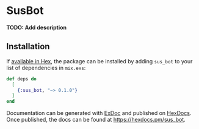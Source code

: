 # SusBot

**TODO: Add description**

## Installation

If [available in Hex](https://hex.pm/docs/publish), the package can be installed
by adding `sus_bot` to your list of dependencies in `mix.exs`:

```elixir
def deps do
  [
    {:sus_bot, "~> 0.1.0"}
  ]
end
```

Documentation can be generated with [ExDoc](https://github.com/elixir-lang/ex_doc)
and published on [HexDocs](https://hexdocs.pm). Once published, the docs can
be found at <https://hexdocs.pm/sus_bot>.

